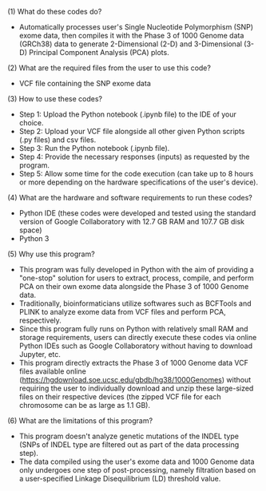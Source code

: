 (1) What do these codes do?
- Automatically processes user's Single Nucleotide Polymorphism (SNP) exome data, then compiles it with the Phase 3 of 1000 Genome data (GRCh38) data to generate 2-Dimensional (2-D) and 3-Dimensional (3-D) Principal Component Analysis (PCA) plots.

(2) What are the required files from the user to use this code?
- VCF file containing the SNP exome data

(3) How to use these codes?
- Step 1: Upload the Python notebook (.ipynb file) to the IDE of your choice.
- Step 2: Upload your VCF file alongside all other given Python scripts (.py files) and csv files.
- Step 3: Run the Python notebook (.ipynb file).
- Step 4: Provide the necessary responses (inputs) as requested by the program.
- Step 5: Allow some time for the code execution (can take up to 8 hours or more depending on the hardware specifications of the user's device).

(4) What are the hardware and software requirements to run these codes?
- Python IDE (these codes were developed and tested using the standard version of Google Collaboratory with 12.7 GB RAM and 107.7 GB disk space)
- Python 3

(5) Why use this program?
- This program was fully developed in Python with the aim of providing a "one-stop" solution for users to extract, process, compile, and perform PCA on their own exome data alongside the Phase 3 of 1000 Genome data.
- Traditionally, bioinformaticians utilize softwares such as BCFTools and PLINK to analyze exome data from VCF files and perform PCA, respectively.
- Since this program fully runs on Python with relatively small RAM and storage requirements, users can directly execute these codes via online Python IDEs such as Google Collaboratory without having to download Jupyter, etc.
- This program directly extracts the Phase 3 of 1000 Genome data VCF files available online (https://hgdownload.soe.ucsc.edu/gbdb/hg38/1000Genomes) without requiring the user to individually download and unzip these large-sized files on their respective devices (the zipped VCF file for each chromosome can be as large as 1.1 GB).

(6) What are the limitations of this program?
- This program doesn't analyze genetic mutations of the INDEL type (SNPs of INDEL type are filtered out as part of the data processing step).
- The data compiled using the user's exome data and 1000 Genome data only undergoes one step of post-processing, namely filtration based on a user-specified Linkage Disequilibrium (LD) threshold value.
